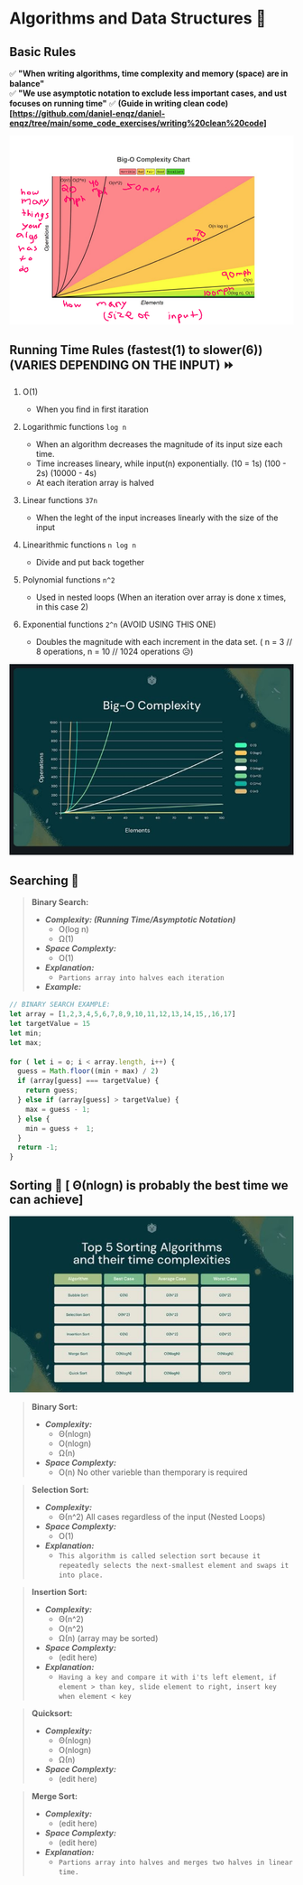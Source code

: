 # Algorithms and Data Structures 🥇

## Basic Rules
✅ **"When writing algorithms, time complexity and memory (space) are in balance"** <br>
✅ **"We use asymptotic notation to exclude less important cases, and ust focuses on running time"**
✅ **(Guide in writing clean code)[https://github.com/daniel-enqz/daniel-enqz/tree/main/some_code_exercises/writing%20clean%20code]**
<p align="center">
  <img src="assets/complexity.png" />
</p>

## Running Time Rules (fastest(1) to slower(6)) (VARIES DEPENDING ON THE INPUT) ⏩
1. O(1)
   - When you find in first itaration
   
3. Logarithmic functions `log n`
   - When an algorithm decreases the magnitude of its input size each time.
   - Time increases lineary, while input(n) exponentially. (10 = 1s) (100 - 2s) (10000 - 4s)
   - At each iteration array is halved

4. Linear functions `37n`
   - When the leght of the input increases linearly with the size of the input

6. Linearithmic functions `n log n`
   - Divide and put back together

7. Polynomial functions `n^2`
   - Used in nested loops (When an iteration over array is done x times, in this case 2)

9. Exponential functions `2^n` (AVOID USING THIS ONE)
   - Doubles the magnitude with each increment in the data set. ( n = 3 // 8 operations, n = 10 // 1024 operations 😥)

<p align="center">
  <img src="assets/graph.jpeg" />
</p>

## Searching 🔎
> **Binary Search:**
> - **_Complexity: (Running Time/Asymptotic Notation)_**
>   - O(log n)
>   - Ω(1)
> - **_Space Complexty:_**
>   - O(1)
> - **_Explanation:_**
>   - `Partions array into halves each iteration`
> - **_Example:_**

```javascript
// BINARY SEARCH EXAMPLE:
let array = [1,2,3,4,5,6,7,8,9,10,11,12,13,14,15,,16,17]
let targetValue = 15
let min;
let max;

for ( let i = o; i < array.length, i++) {
  guess = Math.floor((min + max) / 2)
  if (array[guess] === targetValue) {
    return guess;
  } else if (array[guess] > targetValue) {
    max = guess - 1;
  } else {
    min = guess +  1;
  }
  return -1;
}
```

## Sorting 🔀 [ Θ(nlogn) is probably the best time we can achieve]
<p align="center">
  <img src="assets/sorting_table.jpeg" />
</p>

> **Binary Sort:**
> - **_Complexity:_**
>   - Θ(nlogn)
>   - O(nlogn)
>   - Ω(n)
> - **_Space Complexty:_**
>   - O(n) No other varieble than themporary is required

> **Selection Sort:**
> - **_Complexity:_**
>   - Θ(n^2) All cases regardless of the input (Nested Loops)
> - **_Space Complexty:_**
>   - O(1)
> - **_Explanation:_**
>   - `This algorithm is called selection sort because it repeatedly selects the next-smallest element and swaps it into place.`

> **Insertion Sort:**
> - **_Complexity:_**
>   - Θ(n^2)
>   - O(n^2)
>   - Ω(n) (array may be sorted)
> - **_Space Complexty:_**
>   - (edit here)
> - **_Explanation:_**
>   - `Having a key and compare it with i'ts left element, if element > than key, slide element to right, insert key when element < key `

> **Quicksort:**
> - **_Complexity:_**
>   - Θ(nlogn)
>   - O(nlogn)
>   - Ω(n)
> - **_Space Complexty:_**
>   - (edit here)

> **Merge Sort:**
> - **_Complexity:_**
>   - (edit here)
> - **_Space Complexty:_**
>   - (edit here)
> - **_Explanation:_**
>   - `Partions array into halves and merges two halves in linear time.`
